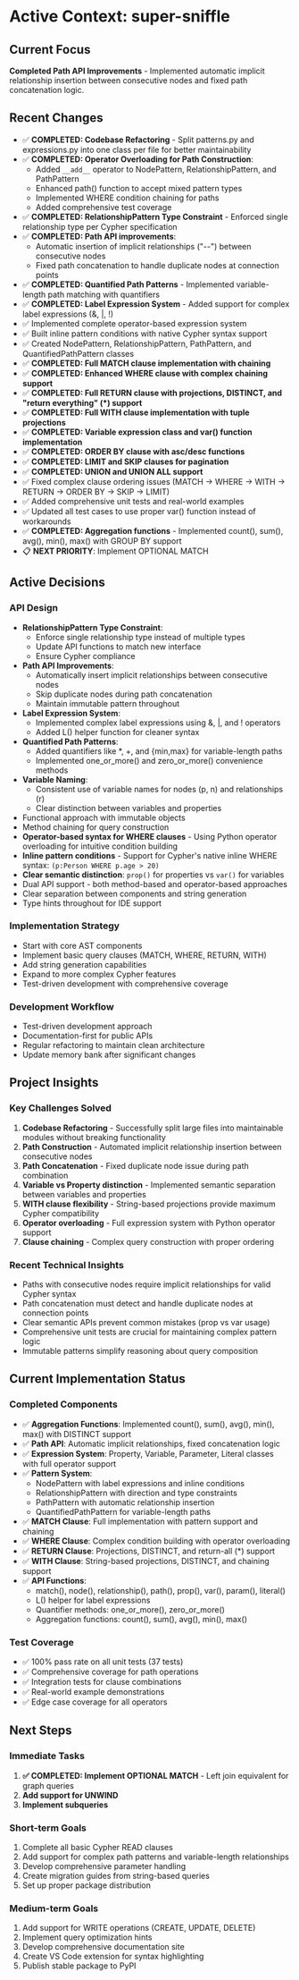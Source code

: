 # Active Context: super-sniffle

## Current Focus
**Completed Path API Improvements** - Implemented automatic implicit relationship insertion between consecutive nodes and fixed path concatenation logic.

## Recent Changes
- ✅ **COMPLETED: Codebase Refactoring** - Split patterns.py and expressions.py into one class per file for better maintainability
- ✅ **COMPLETED: Operator Overloading for Path Construction**:
  - Added `__add__` operator to NodePattern, RelationshipPattern, and PathPattern
  - Enhanced path() function to accept mixed pattern types
  - Implemented WHERE condition chaining for paths
  - Added comprehensive test coverage
- ✅ **COMPLETED: RelationshipPattern Type Constraint** - Enforced single relationship type per Cypher specification
- ✅ **COMPLETED: Path API improvements**:
  - Automatic insertion of implicit relationships ("--") between consecutive nodes
  - Fixed path concatenation to handle duplicate nodes at connection points
- ✅ **COMPLETED: Quantified Path Patterns** - Implemented variable-length path matching with quantifiers
- ✅ **COMPLETED: Label Expression System** - Added support for complex label expressions (&, |, !)
- ✅ Implemented complete operator-based expression system
- ✅ Built inline pattern conditions with native Cypher syntax support
- ✅ Created NodePattern, RelationshipPattern, PathPattern, and QuantifiedPathPattern classes
- ✅ **COMPLETED: Full MATCH clause implementation with chaining**
- ✅ **COMPLETED: Enhanced WHERE clause with complex chaining support**
- ✅ **COMPLETED: Full RETURN clause with projections, DISTINCT, and "return everything" (*) support**
- ✅ **COMPLETED: Full WITH clause implementation with tuple projections**
- ✅ **COMPLETED: Variable expression class and var() function implementation**
- ✅ **COMPLETED: ORDER BY clause with asc/desc functions**
- ✅ **COMPLETED: LIMIT and SKIP clauses for pagination**
- ✅ **COMPLETED: UNION and UNION ALL support**
- ✅ Fixed complex clause ordering issues (MATCH → WHERE → WITH → RETURN → ORDER BY → SKIP → LIMIT)
- ✅ Added comprehensive unit tests and real-world examples
- ✅ Updated all test cases to use proper var() function instead of workarounds
- ✅ **COMPLETED: Aggregation functions** - Implemented count(), sum(), avg(), min(), max() with GROUP BY support
- 📋 **NEXT PRIORITY**: Implement OPTIONAL MATCH

## Active Decisions

### API Design
- **RelationshipPattern Type Constraint**:
  - Enforce single relationship type instead of multiple types
  - Update API functions to match new interface
  - Ensure Cypher compliance
- **Path API Improvements**:
  - Automatically insert implicit relationships between consecutive nodes
  - Skip duplicate nodes during path concatenation
  - Maintain immutable pattern throughout
- **Label Expression System**:
  - Implemented complex label expressions using &, |, and ! operators
  - Added L() helper function for cleaner syntax
- **Quantified Path Patterns**:
  - Added quantifiers like *, +, and {min,max} for variable-length paths
  - Implemented one_or_more() and zero_or_more() convenience methods
- **Variable Naming**:
  - Consistent use of variable names for nodes (p, n) and relationships (r)
  - Clear distinction between variables and properties
- Functional approach with immutable objects
- Method chaining for query construction
- **Operator-based syntax for WHERE clauses** - Using Python operator overloading for intuitive condition building
- **Inline pattern conditions** - Support for Cypher's native inline WHERE syntax: `(p:Person WHERE p.age > 20)`
- **Clear semantic distinction**: `prop()` for properties vs `var()` for variables
- Dual API support - both method-based and operator-based approaches
- Clear separation between components and string generation
- Type hints throughout for IDE support

### Implementation Strategy
- Start with core AST components
- Implement basic query clauses (MATCH, WHERE, RETURN, WITH)
- Add string generation capabilities
- Expand to more complex Cypher features
- Test-driven development with comprehensive coverage

### Development Workflow
- Test-driven development approach
- Documentation-first for public APIs
- Regular refactoring to maintain clean architecture
- Update memory bank after significant changes

## Project Insights

### Key Challenges Solved
1. **Codebase Refactoring** - Successfully split large files into maintainable modules without breaking functionality
2. **Path Construction** - Automated implicit relationship insertion between consecutive nodes
3. **Path Concatenation** - Fixed duplicate node issue during path combination
4. **Variable vs Property distinction** - Implemented semantic separation between variables and properties
5. **WITH clause flexibility** - String-based projections provide maximum Cypher compatibility
6. **Operator overloading** - Full expression system with Python operator support
7. **Clause chaining** - Complex query construction with proper ordering

### Recent Technical Insights
- Paths with consecutive nodes require implicit relationships for valid Cypher syntax
- Path concatenation must detect and handle duplicate nodes at connection points
- Clear semantic APIs prevent common mistakes (prop vs var usage)
- Comprehensive unit tests are crucial for maintaining complex pattern logic
- Immutable patterns simplify reasoning about query composition

## Current Implementation Status

### Completed Components
- ✅ **Aggregation Functions**: Implemented count(), sum(), avg(), min(), max() with DISTINCT support
- ✅ **Path API**: Automatic implicit relationships, fixed concatenation logic
- ✅ **Expression System**: Property, Variable, Parameter, Literal classes with full operator support
- ✅ **Pattern System**: 
  - NodePattern with label expressions and inline conditions
  - RelationshipPattern with direction and type constraints
  - PathPattern with automatic relationship insertion
  - QuantifiedPathPattern for variable-length paths
- ✅ **MATCH Clause**: Full implementation with pattern support and chaining
- ✅ **WHERE Clause**: Complex condition building with operator overloading
- ✅ **RETURN Clause**: Projections, DISTINCT, and return-all (*) support
- ✅ **WITH Clause**: String-based projections, DISTINCT, and chaining support
- ✅ **API Functions**: 
  - match(), node(), relationship(), path(), prop(), var(), param(), literal()
  - L() helper for label expressions
  - Quantifier methods: one_or_more(), zero_or_more()
  - Aggregation functions: count(), sum(), avg(), min(), max()

### Test Coverage
- ✅ 100% pass rate on all unit tests (37 tests)
- ✅ Comprehensive coverage for path operations
- ✅ Integration tests for clause combinations
- ✅ Real-world example demonstrations
- ✅ Edge case coverage for all operators

## Next Steps

### Immediate Tasks
1. **✅ COMPLETED: Implement OPTIONAL MATCH** - Left join equivalent for graph queries
2. **Add support for UNWIND**
3. **Implement subqueries**

### Short-term Goals
1. Complete all basic Cypher READ clauses
2. Add support for complex path patterns and variable-length relationships
3. Develop comprehensive parameter handling
4. Create migration guides from string-based queries
5. Set up proper package distribution

### Medium-term Goals
1. Add support for WRITE operations (CREATE, UPDATE, DELETE)
2. Implement query optimization hints
3. Develop comprehensive documentation site
4. Create VS Code extension for syntax highlighting
5. Publish stable package to PyPI
